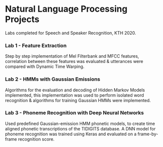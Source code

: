 # Natural Language Processing Projects 
Labs completed for Speech and Speaker Recognition, KTH 2020.

### Lab 1 - Feature Extraction
Step by step implementation of Mel Filterbank and MFCC features, 
correlation between these features was evaluated & utterances were
 compared with Dynamic Time Warping.


### Lab 2 - HMMs with Gaussian Emissions 
Algorithms for the evaluation and decoding of Hidden Markov Models
implemented, this implementation was used to perform isolated word 
recognition & algorithms for training Gaussian HMMs were implemented.


### Lab 3 - Phoneme Recognition with Deep Neural Networks
Used predefined Gaussian-emission HMM phonetic models, to create time aligned phonetic
transcriptions of the TIDIGITS database. 
A DNN model for phoneme recognition was trained using Keras and evaluated on a frame-by-frame recognition score.
